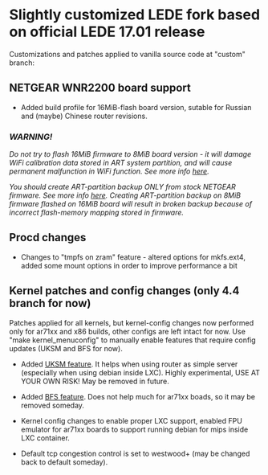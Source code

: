 # Slightly customized LEDE fork based on official LEDE 17.01 release

Customizations and patches applied to vanilla source code at "custom" branch:

## NETGEAR WNR2200 board support

  * Added build profile for 16MiB-flash board version, sutable for Russian and (maybe) Chinese router revisions.

### _WARNING!_

_Do not try to flash 16MiB firmware to 8MiB board version - it will damage WiFi calibration data stored in ART system partition, and will cause permanent malfunction in WiFi function._
_See more info [here](https://wiki.openwrt.org/doc/howto/generic.backup)._

_You should create ART-partition backup ONLY from stock NETGEAR firmware._
_See more info [here](https://wiki.openwrt.org/toh/netgear/telnet.console)._
_Creating ART-partition backup on 8MiB firmware flashed on 16MiB board will result in broken backup because of incorrect flash-memory mapping stored in firmware._

## Procd changes

  * Changes to "tmpfs on zram" feature - altered options for mkfs.ext4, added some mount options in order to improve performance a bit

## Kernel patches and config changes (only 4.4 branch for now)

Patches applied for all kernels, but kernel-config changes now performed only for ar71xx and x86 builds,
other configs are left intact for now. Use "make kernel_menuconfig" to manually enable features that require config updates (UKSM and BFS for now).

  * Added [UKSM feature](http://kerneldedup.org/projects/uksm/download).
  It helps when using router as simple server (especially when using debian inside LXC). Highly experimental, USE AT YOUR OWN RISK! May be removed in future.

  * Added [BFS feature](http://ck.kolivas.org/patches/bfs). Does not help much for ar71xx boads, so it may be removed someday.

  * Kernel config changes to enable proper LXC support, enabled FPU emulator for ar71xx boards to support running debian for mips inside LXC container.

  * Default tcp congestion control is set to westwood+ (may be changed back to default someday).

